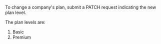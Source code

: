 To change a company's plan, submit a PATCH request indicating the new plan level. 

The plan levels are:
1. Basic
2. Premium